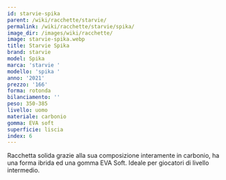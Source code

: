 ```yaml
---
id: starvie-spika
parent: /wiki/racchette/starvie/
permalink: /wiki/racchette/starvie/spika/
image_dir: /images/wiki/racchette/
image: starvie-spika.webp
title: Starvie Spika
brand: starvie
model: Spika
marca: 'starvie '
modello: 'spika '
anno: '2021'
prezzo: '166'
forma: rotonda
bilanciamento: ''
peso: 350-385
livello: uomo
materiale: carbonio
gomma: EVA soft
superficie: liscia
index: 6
---
```

Racchetta solida grazie alla sua composizione interamente in carbonio, ha una forma ibrida ed una gomma EVA Soft. Ideale per giocatori di livello intermedio.